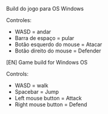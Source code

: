 Build do jogo para OS Windows

Controles: 
- WASD = andar
- Barra de espaço = pular
- Botão esquerdo do mouse = Atacar
- Botão direito do mouse = Defender

[EN]
Game build for Windows OS

Controls:
- WASD = walk
- Spacebar = Jump
- Left mouse button = Attack
- Right mouse button = Defend
